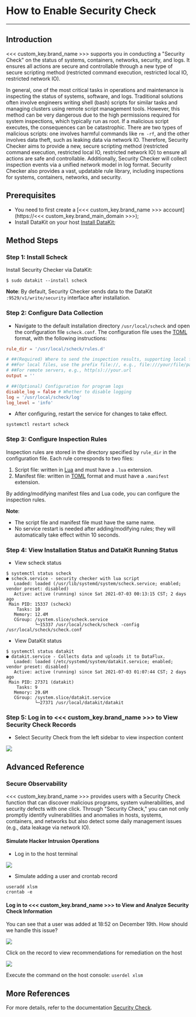 # How to Enable Security Check

---

## Introduction

<<< custom_key.brand_name >>> supports you in conducting a "Security Check" on the status of systems, containers, networks, security, and logs. It ensures all actions are secure and controllable through a new type of secure scripting method (restricted command execution, restricted local IO, restricted network IO).

In general, one of the most critical tasks in operations and maintenance is inspecting the status of systems, software, and logs. Traditional solutions often involve engineers writing shell (bash) scripts for similar tasks and managing clusters using remote script management tools. However, this method can be very dangerous due to the high permissions required for system inspections, which typically run as root. If a malicious script executes, the consequences can be catastrophic. There are two types of malicious scripts: one involves harmful commands like `rm -rf`, and the other involves data theft, such as leaking data via network IO. Therefore, Security Checker aims to provide a new, secure scripting method (restricted command execution, restricted local IO, restricted network IO) to ensure all actions are safe and controllable. Additionally, Security Checker will collect inspection events via a unified network model in log format. Security Checker also provides a vast, updatable rule library, including inspections for systems, containers, networks, and security.

## Prerequisites

- You need to first create a [<<< custom_key.brand_name >>> account](https://<<< custom_key.brand_main_domain >>>);
- Install DataKit on your host [Install DataKit](../datakit/datakit-install.md);

## Method Steps

### Step 1: Install Scheck

Install Security Checker via DataKit:

```shell
$ sudo datakit --install scheck
```

**Note**: By default, Security Checker sends data to the DataKit `:9529/v1/write/security` interface after installation.

### Step 2: Configure Data Collection

- Navigate to the default installation directory `/usr/local/scheck` and open the configuration file `scheck.conf`. The configuration file uses the [TOML](https://toml.io/en/) format, with the following instructions:

```toml
rule_dir = '/usr/local/scheck/rules.d'

# ##(Required) Where to send the inspection results, supporting local files or http(s) URLs
# ##For local files, use the prefix file://, e.g., file:///your/file/path
# ##For remote servers, e.g., http(s)://your.url
output = ''

# ##(Optional) Configuration for program logs
disable_log = false # Whether to disable logging
log = '/usr/local/scheck/log'
log_level = 'info'
```

- After configuring, restart the service for changes to take effect.

```shell
systemctl restart scheck
```

### Step 3: Configure Inspection Rules

Inspection rules are stored in the directory specified by `rule_dir` in the configuration file. Each rule corresponds to two files:

1. Script file: written in [Lua](http://www.lua.org/) and must have a `.lua` extension.
2. Manifest file: written in [TOML](https://toml.io/en/) format and must have a `.manifest` extension.

By adding/modifying manifest files and Lua code, you can configure the inspection rules.

**Note**:

- The script file and manifest file must have the same name.
- No service restart is needed after adding/modifying rules; they will automatically take effect within 10 seconds.

### Step 4: View Installation Status and DataKit Running Status

- View scheck status

```shell
$ systemctl status scheck
● scheck.service - security checker with lua script
   Loaded: loaded (/usr/lib/systemd/system/scheck.service; enabled; vendor preset: disabled)
   Active: active (running) since Sat 2021-07-03 00:13:15 CST; 2 days ago
 Main PID: 15337 (scheck)
    Tasks: 10
   Memory: 12.4M
   CGroup: /system.slice/scheck.service
           └─15337 /usr/local/scheck/scheck -config /usr/local/scheck/scheck.conf
```

- View DataKit status

```shell
$ systemctl status datakit
● datakit.service - Collects data and uploads it to DataFlux.
   Loaded: loaded (/etc/systemd/system/datakit.service; enabled; vendor preset: disabled)
   Active: active (running) since Sat 2021-07-03 01:07:44 CST; 2 days ago
 Main PID: 27371 (datakit)
    Tasks: 9
   Memory: 29.6M
   CGroup: /system.slice/datakit.service
           └─27371 /usr/local/datakit/datakit
```

### Step 5: Log in to <<< custom_key.brand_name >>> to View Security Check Records

- Select Security Check from the left sidebar to view inspection content

![](img/e1.png)

## Advanced Reference

### Secure Observability

<<< custom_key.brand_name >>> provides users with a Security Check function that can discover malicious programs, system vulnerabilities, and security defects with one click. Through "Security Check," you can not only promptly identify vulnerabilities and anomalies in hosts, systems, containers, and networks but also detect some daily management issues (e.g., data leakage via network IO).

#### Simulate Hacker Intrusion Operations

- Log in to the host terminal

![](img/e2.png)

- Simulate adding a user and crontab record

```
useradd xlsm
crontab -e
```

#### Log in to <<< custom_key.brand_name >>> to View and Analyze Security Check Information

You can see that a user was added at 18:52 on December 19th. How should we handle this issue?

![](img/e3.png)

Click on the record to view recommendations for remediation on the host

![](img/e4.png)

Execute the command on the host console: `userdel xlsm`

## More References

For more details, refer to the documentation [Security Check](../scheck/explorer.md).